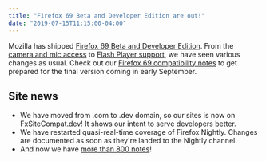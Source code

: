 ```yaml
---
title: "Firefox 69 Beta and Developer Edition are out!"
date: "2019-07-15T11:15:00-04:00"
---
```

Mozilla has shipped [Firefox 69 Beta and Developer Edition](https://www.mozilla.org/firefox/channel/desktop/). From the [camera and mic access](https://www.fxsitecompat.dev/en-CA/docs/2019/navigator-mediadevices-and-navigator-mozgetusermedia-can-no-longer-be-used-on-insecure-sites/) to [Flash Player support](https://www.fxsitecompat.dev/en-CA/docs/2019/flash-player-can-no-longer-always-be-activated/), we have seen various changes as usual. Check out our [Firefox 69 compatibility notes](https://www.fxsitecompat.dev/en-CA/versions/69/) to get prepared for the final version coming in early September.

## Site news

* We have moved from .com to .dev domain, so our sites is now on FxSiteCompat.dev! It shows our intent to serve developers better.
* We have restarted quasi-real-time coverage of Firefox Nightly. Changes are documented as soon as they're landed to the Nightly channel.
* And now we have [more than 800 notes](https://www.fxsitecompat.dev/en-CA/docs/)!
